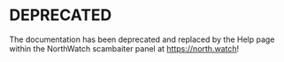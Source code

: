 # DEPRECATED
The documentation has been deprecated and replaced by the Help page within the NorthWatch scambaiter panel at https://north.watch!
